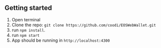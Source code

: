 ## Getting started
1. Open terminal
2. Clone the repo: `git clone https://github.com/coodi/EOSWebWallet.git` 
3. run `npm install`. 
4. run `npm start`
5. App should be running in `http://localhost:4300`
